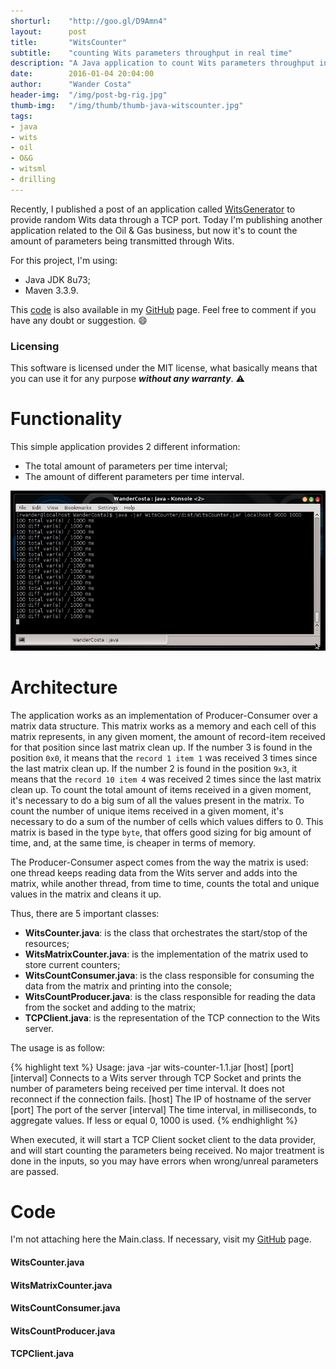 ```yaml
---
shorturl:    "http://goo.gl/D9Amn4"
layout:      post
title:       "WitsCounter"
subtitle:    "counting Wits parameters throughput in real time"
description: "A Java application to count Wits parameters throughput in real time."
date:        2016-01-04 20:04:00
author:      "Wander Costa"
header-img:  "/img/post-bg-rig.jpg"
thumb-img:   "/img/thumb/thumb-java-witscounter.jpg"
tags:
- java
- wits
- oil
- O&G
- witsml
- drilling
---
```


[github]:https://github.com/rwanderc
[git-witscounter]:https://github.com/rwanderc/wits-counter
[blog-witsgenerator]:./java-witsgenerator

Recently, I published a post of an application called [WitsGenerator][blog-witsgenerator] to provide random Wits data through a TCP port. Today I'm publishing another application related to the Oil & Gas business, but now it's to count the amount of parameters being transmitted through Wits.

For this project, I'm using:

* Java JDK 8u73;
* Maven 3.3.9.

This [code][git-witscounter] is also available in my <i class="fa fa-github"></i> [GitHub][github] page. Feel free to comment if you have any doubt or suggestion. :smile:

### Licensing
This software is licensed under the MIT license, what basically means that you can use it for any purpose ___without any warranty___. :warning:

# Functionality
This simple application provides 2 different information:

* The total amount of parameters per time interval;
* The amount of different parameters per time interval.

![post-img-java-witscounter-printscreen1.jpg](/img/post-img-java-witscounter-printscreen1.jpg)


# Architecture
The application works as an implementation of Producer-Consumer over a matrix data structure. This matrix works as a memory and each cell of this matrix represents, in any given moment, the amount of record-item received for that position since last matrix clean up. If the number 3 is found in the position `0x0`, it means that the `record 1 item 1` was received 3 times since the last matrix clean up. If the number 2 is found in the position `9x3`, it means that the `record 10 item 4` was received 2 times since the last matrix clean up.
To count the total amount of items received in a given moment, it's necessary to do a big sum of all the values present in the matrix. To count the number of unique items received in a given moment, it's necessary to do a sum of the number of cells which values differs to 0.
This matrix is based in the type `byte`, that offers good sizing for big amount of time, and, at the same time, is cheaper in terms of memory.

The Producer-Consumer aspect comes from the way the matrix is used: one thread keeps reading data from the Wits server and adds into the matrix, while another thread, from time to time, counts the total and unique values in the matrix and cleans it up.

Thus, there are 5 important classes:

* **WitsCounter.java**: is the class that orchestrates the start/stop of the resources;
* **WitsMatrixCounter.java**: is the implementation of the matrix used to store current counters;
* **WitsCountConsumer.java**: is the class responsible for consuming the data from the matrix and printing into the console;
* **WitsCountProducer.java**: is the class responsible for reading the data from the socket and adding to the matrix;
* **TCPClient.java**: is the representation of the TCP connection to the Wits server.

The usage is as follow:

{% highlight text %}
Usage: java -jar wits-counter-1.1.jar [host] [port] [interval]
Connects to a Wits server through TCP Socket and prints the number
of parameters being received per time interval. It does not
reconnect if the connection fails.
  [host]	      The IP of hostname of the server
  [port]	      The port of the server
  [interval]	  The time interval, in milliseconds, to aggregate
		            values. If less or equal 0, 1000 is used.
{% endhighlight %}

When executed, it will start a TCP Client socket client to the data provider, and will start counting the parameters being received.
No major treatment is done in the inputs, so you may have errors when wrong/unreal parameters are passed.

# Code
I'm not attaching here the Main.class. If necessary, visit my <i class="fa fa-github"></i> [GitHub][github] page.

#### WitsCounter.java
<script src="https://gist.github.com/rwanderc/117f0ce00d60832d9d50e2043284f881.js"></script>

#### WitsMatrixCounter.java
<script src="https://gist.github.com/rwanderc/2440e3e83c16c5d2b201139b2caaf2b8.js"></script>

#### WitsCountConsumer.java
<script src="https://gist.github.com/rwanderc/4cbd7dedaca99f0257e131c5a3b3f7f2.js"></script>

#### WitsCountProducer.java
<script src="https://gist.github.com/rwanderc/7a7bb59971d89cc18f8811b4f2bcbd8b.js"></script>

#### TCPClient.java
<script src="https://gist.github.com/rwanderc/5c5e4dc98d0ff46d1d809c85dbeeb92b.js"></script>
